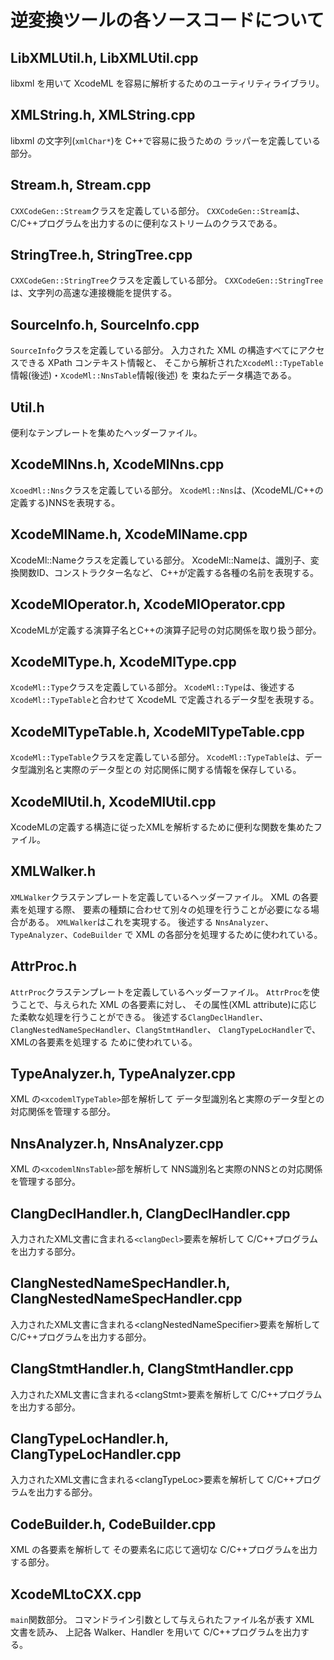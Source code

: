 # 逆変換ツールの各ソースコードについて


## LibXMLUtil.h, LibXMLUtil.cpp

libxml を用いて XcodeML を容易に解析するためのユーティリティライブラリ。

## XMLString.h, XMLString.cpp

libxml の文字列(`xmlChar*`)を C++で容易に扱うための
ラッパーを定義している部分。

## Stream.h, Stream.cpp

`CXXCodeGen::Stream`クラスを定義している部分。
`CXXCodeGen::Stream`は、C/C++プログラムを出力するのに便利なストリームのクラスである。

## StringTree.h, StringTree.cpp

`CXXCodeGen::StringTree`クラスを定義している部分。
`CXXCodeGen::StringTree`は、文字列の高速な連接機能を提供する。

## SourceInfo.h, SourceInfo.cpp

`SourceInfo`クラスを定義している部分。
入力された XML の構造すべてにアクセスできる XPath コンテキスト情報と、
そこから解析された`XcodeMl::TypeTable`情報(後述)・`XcodeMl::NnsTable`情報(後述) を
束ねたデータ構造である。

## Util.h

便利なテンプレートを集めたヘッダーファイル。

## XcodeMlNns.h, XcodeMlNns.cpp

`XcoedMl::Nns`クラスを定義している部分。
`XcodeMl::Nns`は、(XcodeML/C++の定義する)NNSを表現する。

## XcodeMlName.h, XcodeMlName.cpp

XcodeMl::Nameクラスを定義している部分。
XcodeMl::Nameは、識別子、変換関数ID、コンストラクター名など、
C++が定義する各種の名前を表現する。

## XcodeMlOperator.h, XcodeMlOperator.cpp

XcodeMLが定義する演算子名とC++の演算子記号の対応関係を取り扱う部分。

## XcodeMlType.h, XcodeMlType.cpp

`XcodeMl::Type`クラスを定義している部分。
`XcodeMl::Type`は、後述する`XcodeMl::TypeTable`と合わせて
XcodeML で定義されるデータ型を表現する。

## XcodeMlTypeTable.h, XcodeMlTypeTable.cpp

`XcodeMl::TypeTable`クラスを定義している部分。
`XcodeMl::TypeTable`は、データ型識別名と実際のデータ型との
対応関係に関する情報を保存している。

## XcodeMlUtil.h, XcodeMlUtil.cpp

XcodeMLの定義する構造に従ったXMLを解析するために便利な関数を集めたファイル。

## XMLWalker.h

`XMLWalker`クラステンプレートを定義しているヘッダーファイル。
XML の各要素を処理する際、
要素の種類に合わせて別々の処理を行うことが必要になる場合がある。
`XMLWalker`はこれを実現する。
後述する `NnsAnalyzer`、`TypeAnalyzer`、`CodeBuilder` で
XML の各部分を処理するために使われている。

## AttrProc.h

`AttrProc`クラステンプレートを定義しているヘッダーファイル。
`AttrProc`を使うことで、与えられた XML の各要素に対し、
その属性(XML attribute)に応じた柔軟な処理を行うことができる。
後述する`ClangDeclHandler`、`ClangNestedNameSpecHandler`、`ClangStmtHandler`、
`ClangTypeLocHandler`で、
XMLの各要素を処理する ために使われている。

## TypeAnalyzer.h, TypeAnalyzer.cpp

XML の`<xcodemlTypeTable>`部を解析して
データ型識別名と実際のデータ型との対応関係を管理する部分。

## NnsAnalyzer.h, NnsAnalyzer.cpp

XML の`<xcodemlNnsTable>`部を解析して
NNS識別名と実際のNNSとの対応関係を管理する部分。

## ClangDeclHandler.h, ClangDeclHandler.cpp

入力されたXML文書に含まれる`<clangDecl>`要素を解析して
C/C++プログラムを出力する部分。

## ClangNestedNameSpecHandler.h, ClangNestedNameSpecHandler.cpp

入力されたXML文書に含まれる\<clangNestedNameSpecifier\>要素を解析して
C/C++プログラムを出力する部分。

## ClangStmtHandler.h, ClangStmtHandler.cpp

入力されたXML文書に含まれる\<clangStmt\>要素を解析して
C/C++プログラムを出力する部分。

## ClangTypeLocHandler.h, ClangTypeLocHandler.cpp

入力されたXML文書に含まれる\<clangTypeLoc\>要素を解析して
C/C++プログラムを出力する部分。

## CodeBuilder.h, CodeBuilder.cpp

XML の各要素を解析して
その要素名に応じて適切な C/C++プログラムを出力する部分。

## XcodeMLtoCXX.cpp

`main`関数部分。
コマンドライン引数として与えられたファイル名が表す
XML 文書を読み、
上記各 Walker、Handler を用いて C/C++プログラムを出力する。
